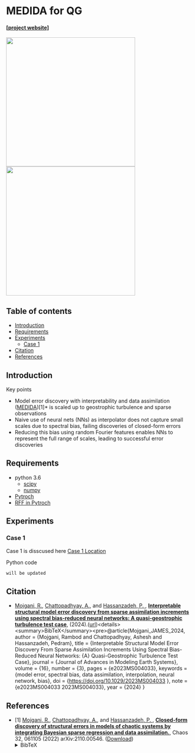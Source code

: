 # MEDIDA for QG

#### [[project website]](http://pedram.rice.edu/team/)
<img src="docs/MEDIDA_QG_Schematic_Steps.png" width="350">
<img src="docs/schematic_interp.png" width="350">

## Table of contents
* [Introduction](#Introduction)
* [Requirements](#Requirements)
* [Experiments](#Experiments)
    * [Case 1](#Case-1)
* [Citation](#Citation)
* [References](#References)

## Introduction
Key points
<ul>
<li>Model error discovery with interpretability and data assimilation (<a href="https://github.com/envfluids/MEDIDA">MEDIDA</a>)[1]* is scaled
up to geostrophic turbulence and sparse observations</li>
<li>Naive use of neural nets (NNs) as interpolator does not capture small scales due to
spectral bias, failing discoveries of closed-form errors</li>
<li>Reducing this bias using random Fourier features enables NNs to represent the full
range of scales, leading to successful error discoveries</li>
</ul>

## Requirements
<!-- These are examples,
	add or remove as appropriate -->

- python 3.6
	- [scipy](https://pypi.org/project/scipy/)
	- [numpy](https://pypi.org/project/numpy/)
- [Pytroch](https://pytorch.org/docs/1.11/)
- [RFF in Pytroch](https://github.com/jmclong/random-fourier-features-pytorch)

## Experiments
### Case 1
Case 1 is disscused here [Case 1 Location](./experiments/QG) 


Python code

```bash
will be updated
```

## Citation
- [Mojgani, R.](https://www.rmojgani.com), [Chattopadhyay, A.](https://scholar.google.com/citations?user=wtHkCRIAAAAJ&hl=en), and [Hassanzadeh, P.
](https://scholar.google.com/citations?user=o3_eO6EAAAAJ&hl=en),
[**Interpretable structural model error discovery from sparse assimilation increments using spectral bias-reduced neural networks: A quasi-geostrophic turbulence test case**](https://doi.org/10.1029/2023MS004033), (2024).([url]([https://doi.org/10.1029/2023MS004033](https://doi.org/10.1029/2023MS004033)))<details><summary>BibTeX</summary><pre>@article{Mojgani_JAMES_2024,
author = {Mojgani, Rambod and Chattopadhyay, Ashesh and Hassanzadeh, Pedram},
title = {Interpretable Structural Model Error Discovery From Sparse Assimilation Increments Using Spectral Bias-Reduced Neural Networks: {A} Quasi-Geostrophic Turbulence Test Case},
journal = {Journal of Advances in Modeling Earth Systems},
volume = {16},
number = {3},
pages = {e2023MS004033},
keywords = {model error, spectral bias, data assimilation, interpolation, neural network, bias},
doi = {https://doi.org/10.1029/2023MS004033 },
note = {e2023MS004033 2023MS004033},
year = {2024}
}</pre></details>

## References

- \[1\] [Mojgani, R.](https://www.rmojgani.com), [Chattopadhyay, A.](https://scholar.google.com/citations?user=wtHkCRIAAAAJ&hl=en), and [Hassanzadeh, P.
](https://scholar.google.com/citations?user=o3_eO6EAAAAJ&hl=en),
[**Closed-form discovery of structural errors in models of chaotic systems by integrating Bayesian sparse regression and data assimilation.**](https://doi.org/10.1063/5.0091282), Chaos 32, 061105 (2022) 
arXiv:2110.00546.
([Download](https://aip.scitation.org/doi/pdf/10.1063/5.0091282))<details><summary>BibTeX</summary><pre>
@article{Mojgani_Chaos_2022,
author = {Mojgani,Rambod  and Chattopadhyay,Ashesh  and Hassanzadeh,Pedram },
title = {Discovery of interpretable structural model errors by combining {B}ayesian sparse regression and data assimilation: {A} chaotic {K}uramoto–{S}ivashinsky test case},
journal = {Chaos: {A}n Interdisciplinary Journal of Nonlinear Science},
volume = {32},
number = {6},
pages = {061105},
year = {2022},
doi = {10.1063/5.0091282},
URL = {https://doi.org/10.1063/5.0091282 },
eprint = {arXiv:2110.00546}
}</pre></details>

